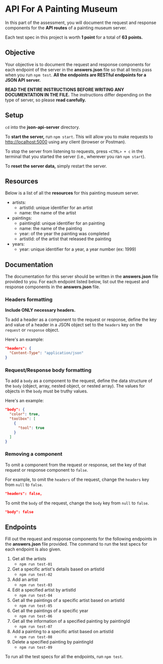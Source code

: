 # API For A Painting Museum

In this part of the assessment, you will document the request and response
components for the **API routes** of a painting museum server.

Each test spec in this project is worth **1 point** for a total of **63
points.**

## Objective

Your objective is to document the request and response components for each
endpoint of the server in the __answers.json__ file so that all tests pass when
you run `npm test`. **All the endpoints are RESTful endpoints for a JSON API
server.**

**READ THE ENTIRE INSTRUCTIONS BEFORE WRITING ANY DOCUMENTATION IN THE FILE.**
The instructions differ depending on the type of server, so please **read
carefully.**

## Setup

`cd` into the __json-api-server__ directory.

To **start the server,** run `npm start`. This will allow you to make requests
to [http://localhost:5000] using any client (browser or Postman).

To stop the server from listening to requests, press `<CTRL> + c` in the
terminal that you started the server (i.e., wherever you ran `npm start`).

To **reset the server data,** simply restart the server.

## Resources

Below is a list of all the **resources** for this painting museum server.

- artists:
  - artistId: unique identifier for an artist
  - name: the name of the artist
- paintings:
  - paintingId: unique identifier for an painting
  - name: the name of the painting
  - year: of the year the painting was completed
  - artistId: of the artist that released the painting
- years:
  - year: unique identifier for a year, a year number (ex: 1999)

## Documentation

The documentation for this server should be written in the __answers.json__ file
provided to you. For each endpoint listed below, list out the request and
response components in the __answers.json__ file.

### Headers formatting

**Include ONLY necessary headers.**

To add a header as a component to the request or response, define the key and
value of a header in a JSON object set to the `headers` key on the `request`
or `response` object.

Here's an example:

```json
"headers": {
  "Content-Type": "application/json"
}
```

### Request/Response body formatting

To add a `body` as a component to the request, define the data structure of the
`body` (object, array, nested object, or nested array). The values for objects
in the `body` must be truthy values.

Here's an example:

```json
"body": {
  "color": true,
  "toolbox": [
    {
      "tool": true
    }
  ]
}
```

### Removing a component

To omit a component from the request or response, set the key of that request
or response component to `false`.

For example, to omit the `headers` of the request, change the `headers` key from
`null` to `false`.

```json
"headers": false,
```

To omit the `body` of the request, change the `body` key from `null` to `false`.

```json
"body": false
```

## Endpoints

Fill out the request and response components for the following endpoints in the
__answers.json__ file provided. The command to run the test specs for each
endpoint is also given.

1. Get all the artists
   - `npm run test-01`
2. Get a specific artist's details based on artistId
   - `npm run test-02`
3. Add an artist
   - `npm run test-03`
4. Edit a specified artist by artistId
   - `npm run test-04`
5. Get all the paintings of a specific artist based on artistId
   - `npm run test-05`
6. Get all the paintings of a specific year
   - `npm run test-06`
7. Get all the information of a specified painting by paintingId
   - `npm run test-07`
8. Add a painting to a specific artist based on artistId
   - `npm run test-08`
9. Delete a specified painting by paintingId
   - `npm run test-09`

To run all the test specs for all the endpoints, run `npm test`.

[http://localhost:5000]: http://localhost:5000

